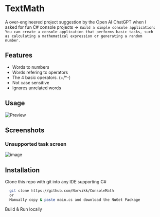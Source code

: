 
# TextMath

A over-engineered project suggestion by the Open AI ChatGPT when I asked for fun C# console projects ->
```Build a simple console application: You can create a console application that performs basic tasks, such as calculating a mathematical expression or generating a random number.```

## Features

- Words to numbers
- Words refering to operators
- The 4 basic operators. (+/*-)
- Not case sensitive
- Ignores unrelated words


## Usage



![Preview](https://user-images.githubusercontent.com/105376497/210094825-d9afadd4-efc2-421a-ab29-ca44f18ebc82.gif)
## Screenshots
### Unsupported task screen 
![image](https://user-images.githubusercontent.com/105376497/210096421-4ed9f9a8-59ee-4fe3-8ebc-213d43e0e246.png)


## Installation

Clone this repo with git into any IDE supporting C#

```bash
  git clone https://github.com/Norvikk/ConsoleMath
  or
  Manually copy & paste main.cs and download the NuGet Package
```
Build & Run locally 
